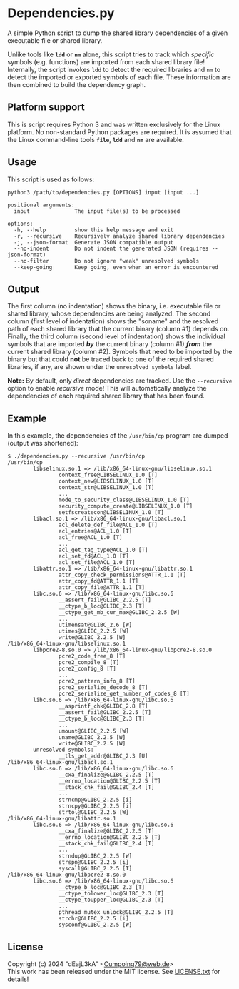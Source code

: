# Dependencies.py

A simple Python script to dump the shared library dependencies of a given executable file or shared library.

Unlike tools like **`ldd`** or **`nm`** alone, this script tries to track which *specific* symbols (e.g. functions) are imported from each shared library file! Internally, the script invokes `ldd` to detect the required libraries and `nm` to detect the imported or exported symbols of each file. These information are then combined to build the dependency graph.

## Platform support

This is script requires Python 3 and was written exclusively for the Linux platform. No non-standard Python packages are required. It is assumed that the Linux command-line tools **`file`**, **`ldd`** and **`nm`** are available.

## Usage

This script is used as follows:

```
python3 /path/to/dependencies.py [OPTIONS] input [input ...]

positional arguments:
  input              The input file(s) to be processed

options:
  -h, --help         show this help message and exit
  -r, --recursive    Recursively analyze shared library dependencies
  -j, --json-format  Generate JSON compatible output
  --no-indent        Do not indent the generated JSON (requires --json-format)
  --no-filter        Do not ignore "weak" unresolved symbols
  --keep-going       Keep going, even when an error is encountered
```

## Output

The first column (no indentation) shows the binary, i.e. executable file or shared library, whose dependencies are being analyzed. The second column (first level of indentation) shows the "soname" and the resolved path of each shared library that the current binary (column #1) depends on. Finally, the third column (second level of indentation) shows the individual symbols that are imported ***by*** the current binary (column #1) ***from*** the current shared library (column #2). Symbols that need to be imported by the binary but that could **not** be traced back to one of the required shared libraries, if any, are shown under the `unresolved symbols` label.

**Note:** By default, only *direct* dependencies are tracked. Use the `--recursive` option to enable *recursive* mode! This will automatically analyze the dependencies of each required shared library that has been found.

## Example

In this example, the dependencies of the `/usr/bin/cp` program are dumped (output was shortened):

```
$ ./dependencies.py --recursive /usr/bin/cp
/usr/bin/cp
        libselinux.so.1 => /lib/x86_64-linux-gnu/libselinux.so.1
                context_free@LIBSELINUX_1.0 [T]
                context_new@LIBSELINUX_1.0 [T]
                context_str@LIBSELINUX_1.0 [T]
                ...
                mode_to_security_class@LIBSELINUX_1.0 [T]
                security_compute_create@LIBSELINUX_1.0 [T]
                setfscreatecon@LIBSELINUX_1.0 [T]
        libacl.so.1 => /lib/x86_64-linux-gnu/libacl.so.1
                acl_delete_def_file@ACL_1.0 [T]
                acl_entries@ACL_1.0 [T]
                acl_free@ACL_1.0 [T]
                ...
                acl_get_tag_type@ACL_1.0 [T]
                acl_set_fd@ACL_1.0 [T]
                acl_set_file@ACL_1.0 [T]
        libattr.so.1 => /lib/x86_64-linux-gnu/libattr.so.1
                attr_copy_check_permissions@ATTR_1.1 [T]
                attr_copy_fd@ATTR_1.1 [T]
                attr_copy_file@ATTR_1.1 [T]
        libc.so.6 => /lib/x86_64-linux-gnu/libc.so.6
                __assert_fail@GLIBC_2.2.5 [T]
                __ctype_b_loc@GLIBC_2.3 [T]
                __ctype_get_mb_cur_max@GLIBC_2.2.5 [W]
                ...
                utimensat@GLIBC_2.6 [W]
                utimes@GLIBC_2.2.5 [W]
                write@GLIBC_2.2.5 [W]
/lib/x86_64-linux-gnu/libselinux.so.1
        libpcre2-8.so.0 => /lib/x86_64-linux-gnu/libpcre2-8.so.0
                pcre2_code_free_8 [T]
                pcre2_compile_8 [T]
                pcre2_config_8 [T]
                ...
                pcre2_pattern_info_8 [T]
                pcre2_serialize_decode_8 [T]
                pcre2_serialize_get_number_of_codes_8 [T]
        libc.so.6 => /lib/x86_64-linux-gnu/libc.so.6
                __asprintf_chk@GLIBC_2.8 [T]
                __assert_fail@GLIBC_2.2.5 [T]
                __ctype_b_loc@GLIBC_2.3 [T]
                ...
                umount@GLIBC_2.2.5 [W]
                uname@GLIBC_2.2.5 [W]
                write@GLIBC_2.2.5 [W]
        unresolved symbols:
                __tls_get_addr@GLIBC_2.3 [U]
/lib/x86_64-linux-gnu/libacl.so.1
        libc.so.6 => /lib/x86_64-linux-gnu/libc.so.6
                __cxa_finalize@GLIBC_2.2.5 [T]
                __errno_location@GLIBC_2.2.5 [T]
                __stack_chk_fail@GLIBC_2.4 [T]
                ...
                strncmp@GLIBC_2.2.5 [i]
                strncpy@GLIBC_2.2.5 [i]
                strtol@GLIBC_2.2.5 [W]
/lib/x86_64-linux-gnu/libattr.so.1
        libc.so.6 => /lib/x86_64-linux-gnu/libc.so.6
                __cxa_finalize@GLIBC_2.2.5 [T]
                __errno_location@GLIBC_2.2.5 [T]
                __stack_chk_fail@GLIBC_2.4 [T]
                ...
                strndup@GLIBC_2.2.5 [W]
                strspn@GLIBC_2.2.5 [i]
                syscall@GLIBC_2.2.5 [T]
/lib/x86_64-linux-gnu/libpcre2-8.so.0
        libc.so.6 => /lib/x86_64-linux-gnu/libc.so.6
                __ctype_b_loc@GLIBC_2.3 [T]
                __ctype_tolower_loc@GLIBC_2.3 [T]
                __ctype_toupper_loc@GLIBC_2.3 [T]
                ...
                pthread_mutex_unlock@GLIBC_2.2.5 [T]
                strchr@GLIBC_2.2.5 [i]
                sysconf@GLIBC_2.2.5 [W]
```

## License

Copyright (c) 2024 "dEajL3kA" &lt;Cumpoing79@web.de&gt;  
This work has been released under the MIT license. See [LICENSE.txt](LICENSE.txt) for details!
